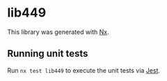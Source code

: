 # lib449

This library was generated with [Nx](https://nx.dev).

## Running unit tests

Run `nx test lib449` to execute the unit tests via [Jest](https://jestjs.io).
